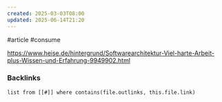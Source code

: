 ```yaml
---
created: 2025-03-03T08:00
updated: 2025-06-14T21:20
---
```

#article #consume 

https://www.heise.de/hintergrund/Softwarearchitektur-Viel-harte-Arbeit-plus-Wissen-und-Erfahrung-9949902.html



### Backlinks
```dataview 
list from [[#]] where contains(file.outlinks, this.file.link)
```

